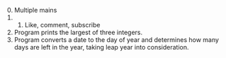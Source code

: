 0. Multiple mains
1. 1. Like, comment, subscribe
2. Program prints the largest of three integers.
3. Program converts a date to the day of year and determines how many days are left in the year, taking leap year into consideration.

